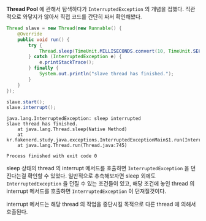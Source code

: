 **Thread Pool** 에 관해서 탐색하다가 `InterruptedException` 의 개념을 접했다. 직관적으로 와닿지가 않아서 직접 코드를 간단히 짜서 확인해봤다.

```java
Thread slave = new Thread(new Runnable() {
    @Override
    public void run() {
        try {
            Thread.sleep(TimeUnit.MILLISECONDS.convert(10, TimeUnit.SECONDS));
        } catch (InterruptedException e) {
            e.printStackTrace();
        } finally {
            System.out.println("slave thread has finished.");
        }
    }
});

slave.start();
slave.interrupt();
```
```console
java.lang.InterruptedException: sleep interrupted
slave thread has finished.
	at java.lang.Thread.sleep(Native Method)
	at kr.fakenerd.study.java.exceptions.InterruptedExceptionMain$1.run(InterruptedExceptionMain.java:13)
	at java.lang.Thread.run(Thread.java:745)

Process finished with exit code 0
```

sleep 상태의 thread 의 interrupt 메서드를 호출하면 `InterruptedException` 을 던진다는걸 확인할 수 있었다. 일반적으로 추측해보자면 sleep 외에도 `InterruptedException` 을 던질 수 있는 조건들이 있고, 해당 조건에 놓인 thread 의 interrupt 메서드를 호출하면 `InterruptedException` 이 던져질것이다.

interrupt 메서드는 해당 thread 의 작업을 중단시킬 목적으로 다른 thread 에 의해서 호출된다.
